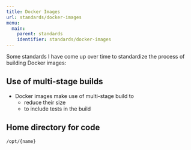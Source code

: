 ```yaml
---
title: Docker Images
url: standards/docker-images
menu:
  main:
    parent: standards
    identifier: standards/docker-images
---
```


Some standards I have come up over time to standardize the process of building Docker images:  

## Use of multi-stage builds

- Docker images make use of multi-stage build to
  - reduce their size
  - to include tests in the build

## Home directory for code

```sh
/opt/{name}
```